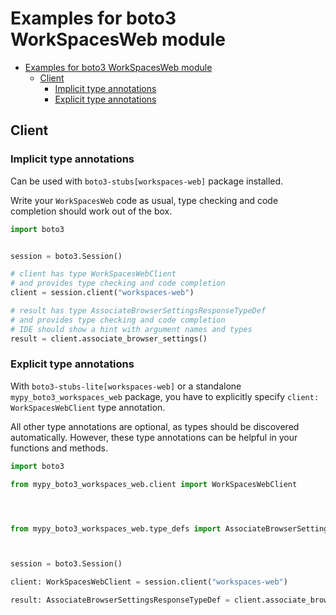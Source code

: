 <a id="examples-for-boto3-workspacesweb-module"></a>

# Examples for boto3 WorkSpacesWeb module

- [Examples for boto3 WorkSpacesWeb module](#examples-for-boto3-workspacesweb-module)
  - [Client](#client)
    - [Implicit type annotations](#implicit-type-annotations)
    - [Explicit type annotations](#explicit-type-annotations)

<a id="client"></a>

## Client

<a id="implicit-type-annotations"></a>

### Implicit type annotations

Can be used with `boto3-stubs[workspaces-web]` package installed.

Write your `WorkSpacesWeb` code as usual, type checking and code completion
should work out of the box.

```python
import boto3


session = boto3.Session()

# client has type WorkSpacesWebClient
# and provides type checking and code completion
client = session.client("workspaces-web")

# result has type AssociateBrowserSettingsResponseTypeDef
# and provides type checking and code completion
# IDE should show a hint with argument names and types
result = client.associate_browser_settings()
```

<a id="explicit-type-annotations"></a>

### Explicit type annotations

With `boto3-stubs-lite[workspaces-web]` or a standalone
`mypy_boto3_workspaces_web` package, you have to explicitly specify
`client: WorkSpacesWebClient` type annotation.

All other type annotations are optional, as types should be discovered
automatically. However, these type annotations can be helpful in your functions
and methods.

```python
import boto3

from mypy_boto3_workspaces_web.client import WorkSpacesWebClient




from mypy_boto3_workspaces_web.type_defs import AssociateBrowserSettingsResponseTypeDef



session = boto3.Session()

client: WorkSpacesWebClient = session.client("workspaces-web")

result: AssociateBrowserSettingsResponseTypeDef = client.associate_browser_settings()
```
